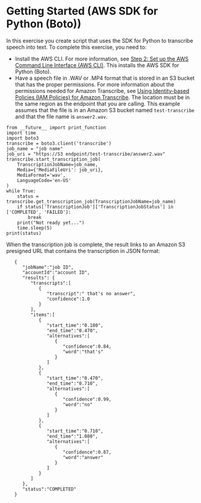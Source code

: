 # Getting Started \(AWS SDK for Python \(Boto\)\)<a name="getting-started-python"></a>

In this exercise you create script that uses the SDK for Python to transcribe speech into text\. To complete this exercise, you need to: 
+ Install the AWS CLI\. For more information, see [Step 2: Set up the AWS Command Line Interface \(AWS CLI\)](setup-asc-awscli.md)\. This installs the AWS SDK for Python \(Boto\)\.
+ Have a speech file in \.WAV or \.MP4 format that is stored in an S3 bucket that has the proper permissions\. For more information about the permissions needed for Amazon Transcribe, see [Using Identity\-based Policies \(IAM Policies\) for Amazon Transcribe](access-control-managing-permissions.md)\. The location must be in the same region as the endpoint that you are calling\. This example assumes that the file is in an Amazon S3 bucket named `test-transcribe` and that the file name is `answer2.wav`\.

```
from __future__ import print_function
import time
import boto3
transcribe = boto3.client('transcribe')
job_name = "job name"
job_uri = "https://S3 endpoint/test-transcribe/answer2.wav"
transcribe.start_transcription_job(
    TranscriptionJobName=job_name,
    Media={'MediaFileUri': job_uri},
    MediaFormat='wav',
    LanguageCode='en-US'
)
while True:
    status = transcribe.get_transcription_job(TranscriptionJobName=job_name)
    if status['TranscriptionJob']['TranscriptionJobStatus'] in ['COMPLETED', 'FAILED']:
        break
    print("Not ready yet...")
    time.sleep(5)
print(status)
```

When the transcription job is complete, the result links to an Amazon S3 presigned URL that contains the transcription in JSON format:

```
   {
      "jobName":"job ID",
      "accountId":"account ID",
      "results": {
         "transcripts":[
            {
               "transcript":" that's no answer",
               "confidence":1.0
            }
         ],
         "items":[
            {
               "start_time":"0.180",
               "end_time":"0.470",
               "alternatives":[
                  {
                     "confidence":0.84,
                     "word":"that's"
                  }
               ]
            },
            {
               "start_time":"0.470",
               "end_time":"0.710",
               "alternatives":[
                  {
                     "confidence":0.99,
                     "word":"no"
                  }
               ]
            },
            {
               "start_time":"0.710",
               "end_time":"1.080",
               "alternatives":[
                  {
                     "confidence":0.87,
                     "word":"answer"
                  }
               ]
            }
         ]
      },
      "status":"COMPLETED"
   }
```